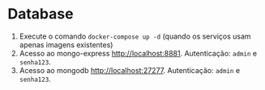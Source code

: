 # Database

1. Execute o comando `docker-compose up -d` (quando os serviços usam apenas imagens existentes)
1. Acesso ao mongo-express [http://localhost:8881](http://localhost:8881). Autenticação: `admin` e `senha123`.
1. Acesso ao mongodb [http://localhost:27277](http://localhost:27277). Autenticação: `admin` e `senha123`.
